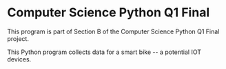 # Computer Science Python Q1 Final

This program is part of Section B of the Computer Science Python Q1 Final project.

This Python program collects data for a smart bike -- a potential IOT devices.
